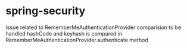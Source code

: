 # spring-security
Issue related to RememberMeAuthenticationProvider comparision to be handled
hashCode and keyhash is compared in RememberMeAuthenticationProvider.authenticate method
